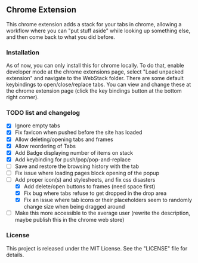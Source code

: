 ## Chrome Extension

This chrome extension adds a stack for your tabs in chrome, allowing a workflow where you can "put stuff aside" while looking up something else, and then come back to what you did before.

### Installation

As of now, you can only install this for chrome locally. To do that, enable developer mode at the chrome extensions page, select "Load unpacked extension" and navigate to the WebStack folder.
There are some default keybindings to open/close/replace tabs. You can view and change these at the chrome extension page (click the key bindings button at the bottom right corner).

### TODO list and changelog

- [x] Ignore empty tabs
- [x] Fix favicon when pushed before the site has loaded
- [x] Allow deleting/opening tabs and frames
- [x] Allow reordering of Tabs
- [x] Add Badge displaying number of items on stack
- [x] Add keybinding for push/pop/pop-and-replace
- [ ] Save and restore the browsing history with the tab
- [ ] Fix issue where loading pages block opening of the popup
- [ ] Add proper icon(s) and stylesheets, and fix css disasters
  - [x] Add delete/open buttons to frames (need space first)
  - [x] Fix bug where tabs refuse to get dropped in the drop area
  - [x] Fix an issue where tab icons or their placeholders seem to randomly change size when being dragged around
- [ ] Make this more accessible to the average user (rewrite the description, maybe publish this in the chrome web store)

### License
This project is released under the MIT License. See the "LICENSE" file for details.

